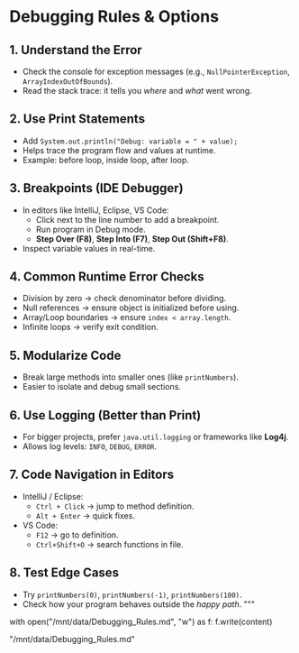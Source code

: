# Debugging Rules & Options

## 1. Understand the Error
- Check the console for exception messages (e.g., `NullPointerException`, `ArrayIndexOutOfBounds`).
- Read the stack trace: it tells you *where* and *what* went wrong.

## 2. Use Print Statements
- Add `System.out.println("Debug: variable = " + value);`
- Helps trace the program flow and values at runtime.
- Example: before loop, inside loop, after loop.

## 3. Breakpoints (IDE Debugger)
- In editors like IntelliJ, Eclipse, VS Code:
  - Click next to the line number to add a breakpoint.
  - Run program in Debug mode.
  - **Step Over (F8)**, **Step Into (F7)**, **Step Out (Shift+F8)**.
- Inspect variable values in real-time.

## 4. Common Runtime Error Checks
- Division by zero → check denominator before dividing.
- Null references → ensure object is initialized before using.
- Array/Loop boundaries → ensure `index < array.length`.
- Infinite loops → verify exit condition.

## 5. Modularize Code
- Break large methods into smaller ones (like `printNumbers`).
- Easier to isolate and debug small sections.

## 6. Use Logging (Better than Print)
- For bigger projects, prefer `java.util.logging` or frameworks like **Log4j**.
- Allows log levels: `INFO`, `DEBUG`, `ERROR`.

## 7. Code Navigation in Editors
- IntelliJ / Eclipse:
  - `Ctrl + Click` → jump to method definition.
  - `Alt + Enter` → quick fixes.
- VS Code:
  - `F12` → go to definition.
  - `Ctrl+Shift+O` → search functions in file.

## 8. Test Edge Cases
- Try `printNumbers(0)`, `printNumbers(-1)`, `printNumbers(100)`.
- Check how your program behaves outside the *happy path*.
"""

with open("/mnt/data/Debugging_Rules.md", "w") as f:
    f.write(content)

"/mnt/data/Debugging_Rules.md"
